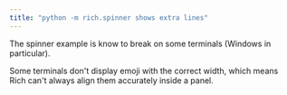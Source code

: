 ```yaml
---
title: "python -m rich.spinner shows extra lines"
---
```


The spinner example is know to break on some terminals (Windows in particular).

Some terminals don't display emoji with the correct width, which means Rich can't always align them accurately inside a panel.
